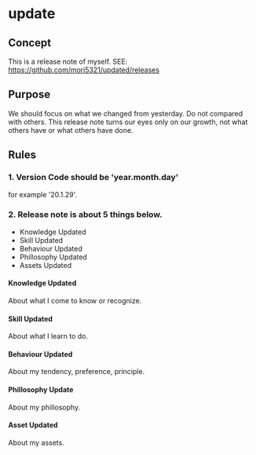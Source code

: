 # update
## Concept
This is a release note of myself. 
SEE: https://github.com/mori5321/updated/releases

## Purpose
We should focus on what we changed from yesterday. Do not compared with others.
This release note turns our eyes only on our growth, not what others have or what others have done.

## Rules
### 1. Version Code should be 'year.month.day'
for example '20.1.29'.

### 2. Release note is about 5 things below.
- Knowledge Updated
- Skill Updated
- Behaviour Updated
- Phillosophy Updated
- Assets Updated

#### Knowledge Updated
About what I come to know or recognize.

#### Skill Updated
About what I learn to do.

#### Behaviour Updated
About my tendency, preference, principle.

#### Phillosophy Update
About my phillosophy. 

#### Asset Updated
About my assets.
